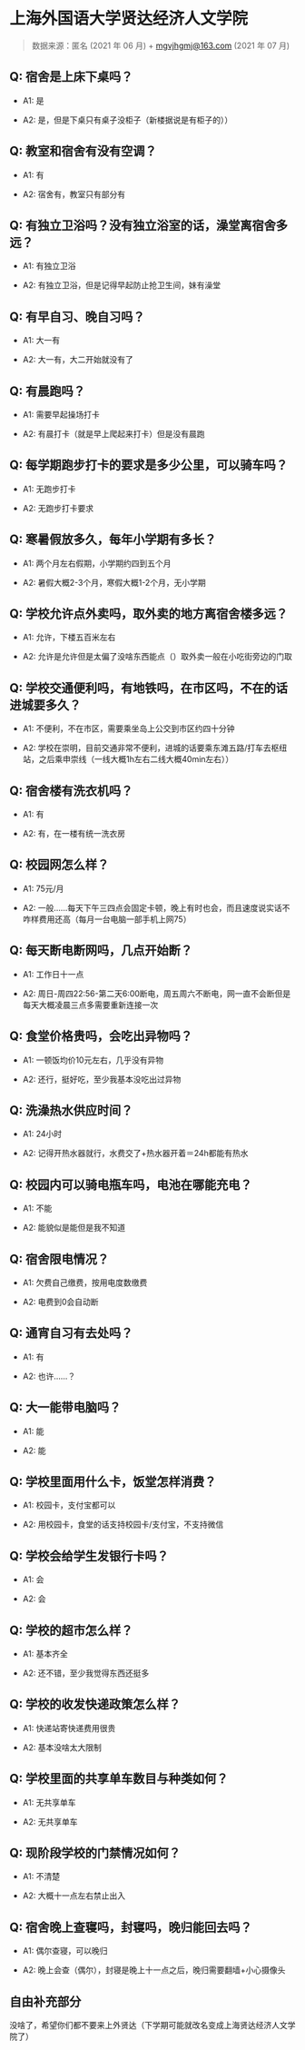 # 上海外国语大学贤达经济人文学院

> 数据来源：匿名 (2021 年 06 月) + mgvjhgmj@163.com (2021 年 07 月)

## Q: 宿舍是上床下桌吗？

- A1: 是

- A2: 是，但是下桌只有桌子没柜子（新楼据说是有柜子的））

## Q: 教室和宿舍有没有空调？

- A1: 有

- A2: 宿舍有，教室只有部分有

## Q: 有独立卫浴吗？没有独立浴室的话，澡堂离宿舍多远？

- A1: 有独立卫浴

- A2: 有独立卫浴，但是记得早起防止抢卫生间，妹有澡堂

## Q: 有早自习、晚自习吗？

- A1: 大一有

- A2: 大一有，大二开始就没有了

## Q: 有晨跑吗？

- A1: 需要早起操场打卡

- A2: 有晨打卡（就是早上爬起来打卡）但是没有晨跑

## Q: 每学期跑步打卡的要求是多少公里，可以骑车吗？

- A1: 无跑步打卡

- A2: 无跑步打卡要求

## Q: 寒暑假放多久，每年小学期有多长？

- A1: 两个月左右假期，小学期约四到五个月

- A2: 暑假大概2-3个月，寒假大概1-2个月，无小学期

## Q: 学校允许点外卖吗，取外卖的地方离宿舍楼多远？

- A1: 允许，下楼五百米左右

- A2: 允许是允许但是太偏了没啥东西能点（）取外卖一般在小吃街旁边的门取

## Q: 学校交通便利吗，有地铁吗，在市区吗，不在的话进城要多久？

- A1: 不便利，不在市区，需要乘坐岛上公交到市区约四十分钟

- A2: 学校在崇明，目前交通非常不便利，进城的话要乘东滩五路/打车去枢纽站，之后乘申崇线（一线大概1h左右二线大概40min左右））

## Q: 宿舍楼有洗衣机吗？

- A1: 有

- A2: 有，在一楼有统一洗衣房

## Q: 校园网怎么样？

- A1: 75元/月

- A2: 一般……每天下午三四点会固定卡顿，晚上有时也会，而且速度说实话不咋样费用还高（每月一台电脑一部手机上网75）

## Q: 每天断电断网吗，几点开始断？

- A1: 工作日十一点

- A2: 周日-周四22:56-第二天6:00断电，周五周六不断电，网一直不会断但是每天大概凌晨三点多需要重新连接一次

## Q: 食堂价格贵吗，会吃出异物吗？

- A1: 一顿饭均价10元左右，几乎没有异物

- A2: 还行，挺好吃，至少我基本没吃出过异物

## Q: 洗澡热水供应时间？

- A1: 24小时

- A2: 记得开热水器就行，水费交了+热水器开着＝24h都能有热水

## Q: 校园内可以骑电瓶车吗，电池在哪能充电？

- A1: 不能

- A2: 能貌似是能但是我不知道

## Q: 宿舍限电情况？

- A1: 欠费自己缴费，按用电度数缴费

- A2: 电费到0会自动断

## Q: 通宵自习有去处吗？

- A1: 有

- A2: 也许……？

## Q: 大一能带电脑吗？

- A1: 能

- A2: 能

## Q: 学校里面用什么卡，饭堂怎样消费？

- A1: 校园卡，支付宝都可以

- A2: 用校园卡，食堂的话支持校园卡/支付宝，不支持微信

## Q: 学校会给学生发银行卡吗？

- A1: 会

- A2: 会

## Q: 学校的超市怎么样？

- A1: 基本齐全

- A2: 还不错，至少我觉得东西还挺多

## Q: 学校的收发快递政策怎么样？

- A1: 快递站寄快递费用很贵

- A2: 基本没啥太大限制

## Q: 学校里面的共享单车数目与种类如何？

- A1: 无共享单车

- A2: 无共享单车

## Q: 现阶段学校的门禁情况如何？

- A1: 不清楚

- A2: 大概十一点左右禁止出入

## Q: 宿舍晚上查寝吗，封寝吗，晚归能回去吗？

- A1: 偶尔查寝，可以晚归

- A2: 晚上会查（偶尔），封寝是晚上十一点之后，晚归需要翻墙+小心摄像头

## 自由补充部分

没啥了，希望你们都不要来上外贤达（下学期可能就改名变成上海贤达经济人文学院了）